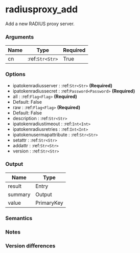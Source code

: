 [//]: # (THE CONTENT BELOW IS GENERATED. DO NOT EDIT.)
# radiusproxy_add
Add a new RADIUS proxy server.

### Arguments
|Name|Type|Required
|-|-|-
|cn|:ref:`Str<Str>`|True

### Options
* ipatokenradiusserver : :ref:`Str<Str>` **(Required)**
* ipatokenradiussecret : :ref:`Password<Password>` **(Required)**
* all : :ref:`Flag<Flag>` **(Required)**
 * Default: False
* raw : :ref:`Flag<Flag>` **(Required)**
 * Default: False
* description : :ref:`Str<Str>`
* ipatokenradiustimeout : :ref:`Int<Int>`
* ipatokenradiusretries : :ref:`Int<Int>`
* ipatokenusermapattribute : :ref:`Str<Str>`
* setattr : :ref:`Str<Str>`
* addattr : :ref:`Str<Str>`
* version : :ref:`Str<Str>`

### Output
|Name|Type
|-|-
|result|Entry
|summary|Output
|value|PrimaryKey

[//]: # (ADD YOUR NOTES BELOW. THESE WILL BE PICKED EVERY TIME THE DOCS ARE REGENERATED. //end)
### Semantics

### Notes

### Version differences